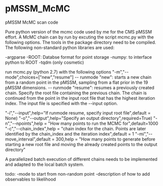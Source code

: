 # pMSSM_McMC
pMSSM McMC scan code

Pure python version of the mcmc code used by me for the CMS pMSSM effort.
A McMC chain can by run by excuting the script mcmc.py with the following options.
The tools in the package directory need to be compiled.
The following non-standard python libraries are used:


-argparse
-ROOT: Databse format for point storage
-numpy: to interface python to ROOT
-tqdm (only cosmetic)

run mcmc.py (python 2.7) with the following options
"-m","--mode",choices=["new","resume"]
-- runmode "new": starts a new chain from a random point in the pMSSM, sampling from a flat prior in the 19 pMSSM dimensions.
-- runmode "resume": resumes a previously created chain. Specify the root file containing the previous chain. The chain is continued from the point in the input root file that has the highest iteration index. The input file is specified with the --input option.

"-i","--input",help="If runmode resume, specify input root file",default = None)
"-o","--output",help="Specify an output directory",required=True)
"-n","--npoints",help = "How many points to run the MCMC for",default=1000
"-c","--chain_index",help = "chain index for the chain. Points are later identified by the chain_index and the iteration index",default = 1
"-mi","--move_interval",default = 300,help = "How many points to generate before starting a new root file and moving the already created points to the output directory"



A parallelized batch execution of different chains needs to be implemented and adapted to the local batch system.

todo:
-mode to start from non-random point
-description of how to add observables to likelihood
